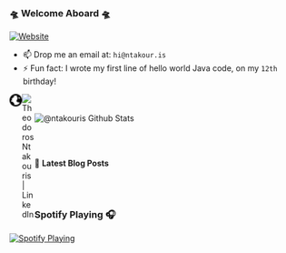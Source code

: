 ### 🛸 Welcome Aboard 🛸

[![Website](https://img.shields.io/website?label=ntakour.is&style=for-the-badge&url=https%3A%2F%2Fntakour.is)](https://ntakour.is)

- 📫 Drop me an email at: `hi@ntakour.is`
- ⚡ Fun fact: I wrote my first line of hello world Java code, on my `12th` birthday!

[<img align="left" alt="ntakour.is" width="22px" src="https://raw.githubusercontent.com/iconic/open-iconic/master/svg/globe.svg" />][website]
[<img align="left" alt="Theodoros Ntakouris | LinkedIn" width="22px" src="https://cdn.jsdelivr.net/npm/simple-icons@v3/icons/linkedin.svg" />][linkedin]

<br /><br />
<img display="inline-block" alt="@ntakouris Github Stats" src="https://github-readme-stats.codestackr.vercel.app/api?username=ntakouris&show_icons=true&hide_border=true" />

<br /><br />

📕 **Latest Blog Posts**
<!-- BLOG-POST-LIST:START -->
<!-- BLOG-POST-LIST:END -->

<br /><br />
### Spotify Playing 🎧
[<img src="https://now-playing-codestackr.vercel.app/api/spotify-playing" alt="Spotify Playing" width="350" />](https://open.spotify.com/user/sv9ylxlw0bjl7d2gqezpg1qvi)

[website]: https://ntakour.is
[linkedin]: https://www.linkedin.com/in/theodoros-ntakouris/
